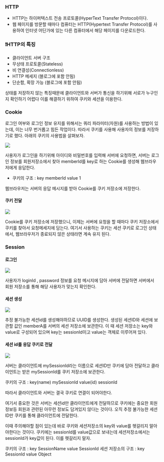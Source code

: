 ### HTTP

- HTTP는 하이퍼텍스트 전송 프로토콜(HyperText Transfer Protocol)이다.
- 웹 페이지를 방문할 때마다 컴퓨터는 HTTP(Hypertext Transfer Protocol)를 사용하여 인터넷 어딘가에 있는 다른 컴퓨터에서 해당 페이지를 다운로드한다.

### ❗️HTTP의 특징
- 클라이언트 서버 구조
- 무상태 프로토콜(Stateless)
- 비 연결성(Connectionless)
- HTTP 메세지 (블로그에 포함 안됨)
- 단순함, 확장 가능 (블로그에 포함 안됨)

상태를 저장하지 않는 특징때문에 클라이언트와 서버가 통신을 하기위해 서로가 누구인지 확인하기 어렵다
이를 해결하기 위하여 쿠키와 세션을 이용한다.

### Cookie
로그인 여부와 로그인 정보 유지를 위해서는 쿼리 파라미터(자원)를 사용하는 방법이 있는데, 이는 너무 번거롭고 힘든 작업이다. 따라서 쿠키를 사용해 사용자의 정보를 저장하기로 했다. 아래의 쿠키의 사용법을 살펴보자.

![](https://velog.velcdn.com/images/winckey0/post/4202f888-790b-4f7d-b69d-782bbd77508c/image.png)


사용자가 로그인을 하기위해 아이디와 비밀번호를 입력해 서버에 요청하면, 서버는 로그인 정보를 회원저장소에서 찾아 memberId를 key로 하는 Cookie를 생성해 웹브라우저에게 응답한다.

- 쿠키의 구조 : key memberId value 1

웹브라우저는 서버의 응답 메시지를 받아 Cookie를 쿠키 저장소에 저장한다.

#### 쿠키 전달

![](https://velog.velcdn.com/images/winckey0/post/ee116ba5-902c-4f02-a853-88451e2aca72/image.png)

Cookie를 쿠키 저장소에 저장했으니, 이제는 서버에 요청을 할 때마다 쿠키 저장소에서 쿠키를 찾아서 요청메세지에 담는다. 여기서 사용하는 쿠키는 세션 쿠키로 로그인 상태에서, 웹브라우저가 종료되지 않은 상태라면 계속 유지 된다.


### Session
#### 로그인

![](https://velog.velcdn.com/images/winckey0/post/e627be10-9ffb-43ef-b568-5de5ed1b81af/image.png)

사용자가 loginId , password 정보를 요청 메시지에 담아 서버에 전달하면 서버에서 회원 저장소를 통해 해당 사용자가 맞는지 확인한다.

#### 세션 생성
![](https://velog.velcdn.com/images/winckey0/post/b7a43643-c22d-4880-b8d3-a5c659d3ea55/image.png)


추정 불가능한 세션id를 생성해야하므로 UUID를 생성한다.
생성된 세션ID와 세션에 보관할 값인 memberA를 서버의 세션 저장소에 보관한다.
이 때 세션 저장소는 key와 value로 구성되어 있으며 key는 sessionId이고 value는 객체로 이루어져 있다.


#### 세션 id를 응답 쿠키로 전달

![](https://velog.velcdn.com/images/winckey0/post/bfd824cb-430a-4eff-af2a-0bfdc34b1aa4/image.png)



서버는 클라이언트에 mySessionId라는 이름으로 세션ID만 쿠키에 담아 전달하고 클라이언트는 받은 mySessionId를 쿠키 저장소에 보관한다.

쿠키의 구조 : key(name) mySessionId value(id) sessionId

따라서 클라이언트와 서버는 결국 쿠키로 연결이 되어야한다.

여기서 중요한 것은 서버는 세션id만 클라이언트에게 전달하므로 쿠키에는 중요한 회원정보등 회원과 관련된 아무런 정보도 담겨있지 않다는 것이다.
오직 추정 불가능한 세션 ID만 쿠키를 통해 클라이언트에 전달한다.

이때 주의해야할 점이 있는데 바로 쿠키와 세션저장소의 key와 value를 헷갈리지 말아야한다는 것이다. 쿠키에는 sessionId를 value값으로 보내는데 세션저장소에서는 sessionId가 key값이 된다. 이를 헷갈리지 말자.

쿠키의 구조 : key SessionName value SessionId
세션 저장소의 구조 : key SessionId value Object
